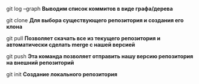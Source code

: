 git log –graph **Выводим список коммитов в виде графа/дерева**

git clone **Для выбора существующего репозитория и создания его клона**

git pull **Позволяет скачать все из текущего репозитория и автоматически сделать merge с нашей версией**

git push **Эта команда позволяет отправить нашу версию репозитория на внешний репозиторий**

git init **Создание локального репозитория**